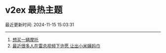 # v2ex 最热主题

最近更新时间: 2024-11-15 15:03:31

--- 
1. [想买一辆摩托](https://www.v2ex.com/t/1089716) 
2. [最近很多人在雷总视频下许愿 让出小米姨妈巾](https://www.v2ex.com/t/1089718) 
